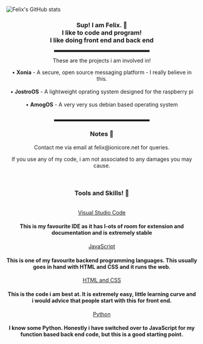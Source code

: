 ![Felix's GitHub stats](https://github-readme-stats.vercel.app/api?username=felixbennett&count_private=true)
<div align="center">
    <h3>Sup! I am Felix. 👋<br>I like to code and program! <br> I like doing front end and back end </h3>
    <hr width="50%" style="height:5px;">
    <p>These are the projects i am involved in!</p>
    <a>• <b>Xonia</b> - A secure, open source messaging platform - I really believe in this. <br></a>
    <br>
    <a>• <b>JostroOS</b> - A lightweight oprating system designed for the raspberry pi<br></a>
    <br>
    <a>• <b>AmogOS</b> - A very very sus debian based operating system<br></a>
    <br>
    <hr width="50%" style="height:5px;">
    <h3>Notes 📝</h3>
    <a> Contact me via email at felix@ionicore.net for queries. <br></a>
    <p> If you use any of my code, i am not associated to any damages you may cause.</p>
    <br>
    <h3> Tools and Skills! 🔨 </h3> 
      <br>
    <a href="https://code.visualstudio.com/">Visual Studio Code</a>
      <h4> This is my favourite IDE as it has l-ots of room for extension and documentation and is extremely stable </h4>
    <a href="https://www.javascript.com/">JavaScript</a>
      <h4> This is one of my favourite backend programming languages. This usually goes in hand with HTML and CSS and it runs the web. </h4>
    <a href="https://www.w3.org/standards/webdesign/htmlcss">HTML and CSS</a>
       <h4> This is the code i am best at. It is extremely easy, little learning curve and i would advice that people start with this for front end. </h4>
    <a href="https://www.python.org/">Python</a>
       <h4> I know some Python. Honestly i have switched over to JavaScript for my function based back end code, but this is a good starting point. </h4>
    <br>
  </div>

